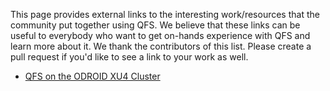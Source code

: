 This page provides external links to the interesting work/resources that the community put together using QFS.
We believe that these links can be useful to everybody who want to get on-hands experience with QFS and learn more about it.
We thank the contributors of this list. Please create a pull request if you'd like to see a link to your work as well.

* [QFS on the ODROID XU4 Cluster](http://diybigdata.net/2016/07/quantcast-file-system-and-spark-on-odroid-cluster/)

